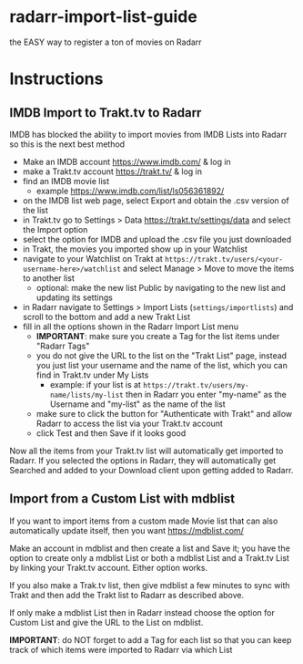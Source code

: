 # radarr-import-list-guide
the EASY way to register a ton of movies on Radarr

# Instructions

## IMDB Import to Trakt.tv to Radarr

IMDB has blocked the ability to import movies from IMDB Lists into Radarr so this is the next best method

- Make an IMDB account https://www.imdb.com/ & log in
- make a Trakt.tv account https://trakt.tv/ & log in
- find an IMDB movie list
  - example https://www.imdb.com/list/ls056361892/
- on the IMDB list web page, select Export and obtain the .csv version of the list
- in Trakt.tv go to Settings > Data https://trakt.tv/settings/data and select the Import option
- select the option for IMDB and upload the .csv file you just downloaded
- in Trakt, the movies you imported show up in your Watchlist
- navigate to your Watchlist on Trakt at `https://trakt.tv/users/<your-username-here>/watchlist` and select Manage > Move to move the items to another list
  - optional: make the new list Public by navigating to the new list and updating its settings
- in Radarr navigate to Settings > Import Lists (`settings/importlists`) and scroll to the bottom and add a new Trakt List
- fill in all the options shown in the Radarr Import List menu
  - **IMPORTANT**: make sure you create a Tag for the list items under "Radarr Tags"
  - you do not give the URL to the list on the "Trakt List" page, instead you just list your username and the name of the list, which you can find in Trakt.tv under My Lists
    - example: if your list is at `https://trakt.tv/users/my-name/lists/my-list` then in Radarr you enter "my-name" as the Username and "my-list" as the name of the list
  - make sure to click the button for "Authenticate with Trakt" and allow Radarr to access the list via your Trakt.tv account
  - click Test and then Save if it looks good
 
Now all the items from your Trakt.tv list will automatically get imported to Radarr. If you selected the options in Radarr, they will automatically get Searched and added to your Download client upon getting added to Radarr.

## Import from a Custom List with mdblist

If you want to import items from a custom made Movie list that can also automatically update itself, then you want https://mdblist.com/

Make an account in mdblist and then create a list and Save it; you have the option to create only a mdblist List or both a mdblist List and a Trakt.tv List by linking your Trakt.tv account. Either option works. 

If you also make a Trak.tv list, then give mdblist a few minutes to sync with Trakt and then add the Trakt list to Radarr as described above.

If only make a mdblist List then in Radarr instead choose the option for Custom List and give the URL to the List on mdblist.

**IMPORTANT**: do NOT forget to add a Tag for each list so that you can keep track of which items were imported to Radarr via which List
